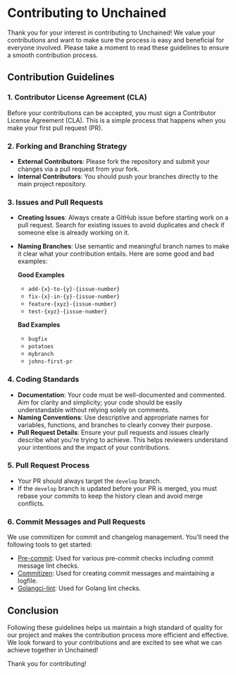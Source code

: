 # Contributing to Unchained

Thank you for your interest in contributing to Unchained! We value your
contributions and want to make sure the process is easy and beneficial for
everyone involved. Please take a moment to read these guidelines to ensure a
smooth contribution process.

## Contribution Guidelines

### 1. Contributor License Agreement (CLA)

Before your contributions can be accepted, you must sign a Contributor License
Agreement (CLA). This is a simple process that happens when you make your first
pull request (PR).

### 2. Forking and Branching Strategy

- **External Contributors**: Please fork the repository and submit your changes
  via a pull request from your fork.
- **Internal Contributors**: You should push your branches directly to the main
  project repository.

### 3. Issues and Pull Requests

- **Creating Issues**: Always create a GitHub issue before starting work on a
  pull request. Search for existing issues to avoid duplicates and check if
  someone else is already working on it.
- **Naming Branches**: Use semantic and meaningful branch names to make it clear
  what your contribution entails. Here are some good and bad examples:

  **Good Examples**

  - `add-{x}-to-{y}-{issue-number}`
  - `fix-{x}-in-{y}-{issue-number}`
  - `feature-{xyz}-{issue-number}`
  - `test-{xyz}-{issue-number}`

  **Bad Examples**

  - `bugfix`
  - `potatoes`
  - `mybranch`
  - `johns-first-pr`

### 4. Coding Standards

- **Documentation**: Your code must be well-documented and commented. Aim for
  clarity and simplicity; your code should be easily understandable without
  relying solely on comments.
- **Naming Conventions**: Use descriptive and appropriate names for variables,
  functions, and branches to clearly convey their purpose.
- **Pull Request Details**: Ensure your pull requests and issues clearly
  describe what you're trying to achieve. This helps reviewers understand your
  intentions and the impact of your contributions.

### 5. Pull Request Process

- Your PR should always target the `develop` branch.
- If the `develop` branch is updated before your PR is merged, you must rebase
  your commits to keep the history clean and avoid merge conflicts.

### 6. Commit Messages and Pull Requests

We use commitizen for commit and changelog management. You'll need the following
tools to get started:

- [Pre-commit](https://pre-commit.com/): Used for various pre-commit checks
  including commit message lint checks.
- [Commitizen](https://commitizen-tools.github.io): Used for creating commit
  messages and maintaining a logfile.
- [Golangci-lint](https://golangci-lint.run/): Used for Golang lint checks.

## Conclusion

Following these guidelines helps us maintain a high standard of quality for our
project and makes the contribution process more efficient and effective. We look
forward to your contributions and are excited to see what we can achieve
together in Unchained!

Thank you for contributing!
